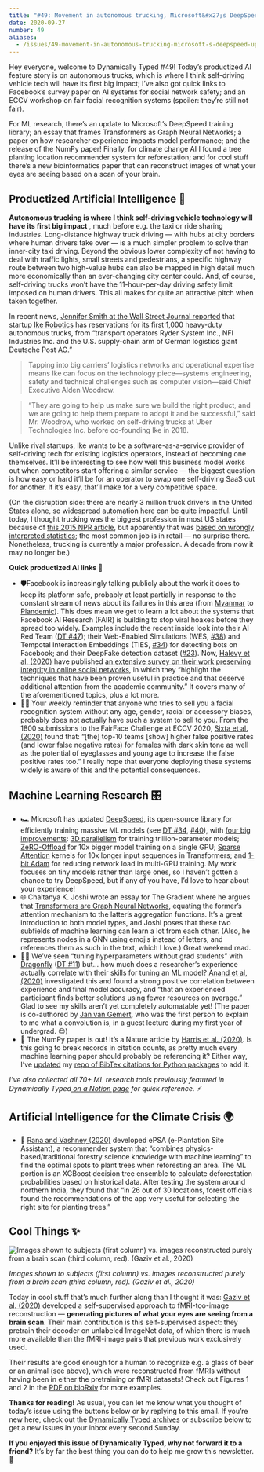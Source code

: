 ```yaml
---
title: "#49: Movement in autonomous trucking, Microsoft&#x27;s DeepSpeed update, and Transformers as Graph Neural Networks "
date: 2020-09-27
number: 49
aliases:
  - /issues/49-movement-in-autonomous-trucking-microsoft-s-deepspeed-update-and-transformers-as-graph-neural-networks-277883
---
```


Hey everyone, welcome to Dynamically Typed #49!
Today’s productized AI feature story is on autonomous trucks, which is where I think self-driving vehicle tech will have its first big impact; I’ve also got quick links to Facebook’s survey paper on AI systems for social network safety; and an ECCV workshop on fair facial recognition systems (spoiler: they’re still not fair).

For ML research, there’s an update to Microsoft’s DeepSpeed training library; an essay that frames Transformers as Graph Neural Networks; a paper on how researcher experience impacts model performance; and the release of the NumPy paper!
Finally, for climate change AI I found a tree planting location recommender system for reforestation; and for cool stuff there’s a new bioinformatics paper that can reconstruct images of what your eyes are seeing based on a scan of your brain.

## Productized Artificial Intelligence 🔌

**Autonomous trucking is where I think self-driving vehicle technology will have its first big impact** , much before e.g.
the taxi or ride sharing industries.
Long-distance highway truck driving — with hubs at city borders where human drivers take over — is a much simpler problem to solve than inner-city taxi driving.
Beyond the obvious lower complexity of not having to deal with traffic lights, small streets and pedestrians, a specific highway route between two high-value hubs can also be mapped in high detail much more economically than an ever-changing city center could.
And, of course, self-driving trucks won’t have the 11-hour-per-day driving safety limit imposed on human drivers.
This all makes for quite an attractive pitch when taken together.

In recent news, [Jennifer Smith at the Wall Street Journal reported](https://www.wsj.com/articles/robot-trucks-are-seeking-inroads-into-freight-business-11598954400?redirect=amp&utm_campaign=Dynamically%20Typed&utm_medium=email&utm_source=Revue%20newsletter#click=https://t.co/FHbnibCvDc) that startup [Ike Robotics](https://www.ike.com?utm_campaign=Dynamically%20Typed&utm_medium=email&utm_source=Revue%20newsletter) has reservations for its first 1,000 heavy-duty autonomous trucks, from “transport operators Ryder System Inc., NFI Industries Inc.
and the U.S.
supply-chain arm of German logistics giant Deutsche Post AG.”

> Tapping into big carriers’ logistics networks and operational expertise means Ike can focus on the technology piece—systems engineering, safety and technical challenges such as computer vision—said Chief Executive Alden Woodrow.

> “They are going to help us make sure we build the right product, and we are going to help them prepare to adopt it and be successful,” said Mr.
> Woodrow, who worked on self-driving trucks at Uber Technologies Inc.
> before co-founding Ike in 2018.

Unlike rival startups, Ike wants to be a software-as-a-service provider of self-driving tech for existing logistics operators, instead of becoming one themselves.
It’ll be interesting to see how well this business model works out when competitors start offering a similar service — the biggest question is how easy or hard it’ll be for an operator to swap one self-driving SaaS out for another.
If it’s easy, that’ll make for a very competitive space.

(On the disruption side: there are nearly 3 million truck drivers in the United States alone, so widespread automation here can be quite impactful.
Until today, I thought trucking was the biggest profession in most US states because of [this 2015 NPR article](https://www.npr.org/sections/money/2015/02/05/382664837/map-the-most-common-job-in-every-state?t=1601202508006&utm_campaign=Dynamically%20Typed&utm_medium=email&utm_source=Revue%20newsletter), but apparently that was [based on wrongly interpreted statistics](https://www.marketwatch.com/story/no-truck-driver-isnt-the-most-common-job-in-your-state-2015-02-12?utm_campaign=Dynamically%20Typed&utm_medium=email&utm_source=Revue%20newsletter); the most common job is in retail — no surprise there.
Nonetheless, trucking is currently a major profession.
A decade from now it may no longer be.)

**Quick productized AI links 🔌**

* 🛡Facebook is increasingly talking publicly about the work it does to keep its platform safe, probably at least partially in response to the constant stream of news about its failures in this area (from [Myanmar](https://www.nytimes.com/2018/10/15/technology/myanmar-facebook-genocide.html?utm_campaign=Dynamically%20Typed&utm_medium=email&utm_source=Revue%20newsletter) to [Plandemic](https://www.getrevue.co/profile/caseynewton/issues/how-plandemic-went-viral-247102?utm_campaign=Dynamically%20Typed&utm_medium=email&utm_source=Revue%20newsletter)). This does mean we get to learn a lot about the systems that Facebook AI Research (FAIR) is building to stop viral hoaxes before they spread too widely. Examples include the recent inside look into their AI Red Team ([DT #47](https://dynamicallytyped.com/issues/47-facebook-s-ai-red-team-predictions-of-future-ai-crimes-and-tensorflow-s-new-tf-coder-tool-271283?utm_campaign=Dynamically%20Typed&utm_medium=email&utm_source=Revue%20newsletter)); their Web-Enabled Simulations (WES, [#38](https://dynamicallytyped.com/issues/38-gender-bias-reductions-in-google-translate-facebook-s-bot-simulation-and-ml-based-detection-of-battery-degradation-240063?utm_campaign=Dynamically%20Typed&utm_medium=email&utm_source=Revue%20newsletter)) and Tempotal Interaction Embeddings (TIES, [#34](https://dynamicallytyped.com/issues/34-google-s-app-for-detecting-fake-news-memes-an-ai-for-logical-reasoning-and-microsoft-s-library-for-training-trillion-parameter-models-227577?utm_campaign=Dynamically%20Typed&utm_medium=email&utm_source=Revue%20newsletter)) for detecting bots on Facebook; and their DeepFake detection dataset ([#23](https://dynamicallytyped.com/issues/23-robotic-raspberry-and-lettuce-pickers-2-5-billion-objects-in-pinterest-lens-and-an-analysis-of-the-ai-reproducibility-crisis-199555?utm_campaign=Dynamically%20Typed&utm_medium=email&utm_source=Revue%20newsletter)). Now, [Halevy et al. (2020)](https://arxiv.org/abs/2009.10311?utm_campaign=Dynamically%20Typed&utm_medium=email&utm_source=Revue%20newsletter) have published [an extensive survey on their work preserving integrity in online social networks](https://arxiv.org/pdf/2009.10311.pdf?utm_campaign=Dynamically%20Typed&utm_medium=email&utm_source=Revue%20newsletter), in which they “highlight the techniques that have been proven useful in practice and that deserve additional attention from the academic community.” It covers many of the aforementioned topics, plus a lot more.
* 👨‍🦱 Your weekly reminder that anyone who tries to sell you a facial recognition system without any age, gender, racial or accessory biases, probably does not actually have such a system to sell to you. From the 1800 submissions to the FairFace Challenge at ECCV 2020, [Sixta et al. (2020)](https://arxiv.org/abs/2009.07838?utm_campaign=Dynamically%20Typed&utm_medium=email&utm_source=Revue%20newsletter) found that: “[the] top-10 teams [show] higher false positive rates (and lower false negative rates) for females with dark skin tone as well as the potential of eyeglasses and young age to increase the false positive rates too.” I really hope that everyone deploying these systems widely is aware of this and the potential consequences.

## Machine Learning Research 🎛

* 🏎 Microsoft has updated [DeepSpeed](https://github.com/microsoft/DeepSpeed?utm_campaign=Dynamically%20Typed&utm_medium=email&utm_source=Revue%20newsletter), its open-source library for efficiently training massive ML models (see [DT #34](https://dynamicallytyped.com/issues/34-google-s-app-for-detecting-fake-news-memes-an-ai-for-logical-reasoning-and-microsoft-s-library-for-training-trillion-parameter-models-227577?utm_campaign=Dynamically%20Typed&utm_medium=email&utm_source=Revue%20newsletter), [#40](https://dynamicallytyped.com/issues/40-pinterest-s-ml-for-board-organization-gan-aided-pixel-art-and-bayesian-optimization-gets-the-distill-treatment-247582?utm_campaign=Dynamically%20Typed&utm_medium=email&utm_source=Revue%20newsletter)), with [four big improvements](https://www.microsoft.com/en-us/research/blog/deepspeed-extreme-scale-model-training-for-everyone/?utm_campaign=Dynamically%20Typed&utm_medium=email&utm_source=Revue%20newsletter): [3D parallelism](http://%20https//www.microsoft.com/en-us/research/blog/deepspeed-extreme-scale-model-training-for-everyone/?utm_campaign=Dynamically%20Typed&utm_medium=email&utm_source=Revue%20newsletter#toc-heading-0) for training trillion-parameter models; [ZeRO-Offload](https://www.microsoft.com/en-us/research/blog/deepspeed-extreme-scale-model-training-for-everyone/?utm_campaign=Dynamically%20Typed&utm_medium=email&utm_source=Revue%20newsletter#toc-heading-3) for 10x bigger model training on a single GPU; [Sparse Attention](https://www.microsoft.com/en-us/research/blog/deepspeed-extreme-scale-model-training-for-everyone/?utm_campaign=Dynamically%20Typed&utm_medium=email&utm_source=Revue%20newsletter#toc-heading-4) kernels for 10x longer input sequences in Transformers; and [1-bit Adam](https://www.microsoft.com/en-us/research/blog/deepspeed-extreme-scale-model-training-for-everyone/?utm_campaign=Dynamically%20Typed&utm_medium=email&utm_source=Revue%20newsletter#toc-heading-5) for reducing network load in multi-GPU training. My work focuses on tiny models rather than large ones, so I haven’t gotten a chance to try DeepSpeed, but if any of you have, I’d love to hear about your experience!
* 🌐 Chaitanya K. Joshi wrote an essay for The Gradient where he argues that [Transformers are Graph Neural Networks](https://thegradient.pub/transformers-are-graph-neural-networks/?utm_campaign=Dynamically%20Typed&utm_medium=email&utm_source=Revue%20newsletter), equating the former’s attention mechanism to the latter’s aggregation functions. It’s a great introduction to both model types, and Joshi poses that these two subfields of machine learning can learn a lot from each other. (Also, he represents nodes in a GNN using emojis instead of letters, and references them as such in the text, which I love.) Great weekend read.
* 👩‍🔬 We’ve seen “tuning hyperparameters without grad students” with [Dragonfly](https://github.com/dragonfly/dragonfly?utm_campaign=Dynamically%20Typed&utm_medium=email&utm_source=Revue%20newsletter) ([DT #11](https://dynamicallytyped.com/issues/11-adobe-and-google-s-new-video-ai-tools-stanford-s-hype-for-gans-and-a-conversation-with-books-170283?utm_campaign=Dynamically%20Typed&utm_medium=email&utm_source=Revue%20newsletter)) but… how much does a researcher’s experience actually correlate with their skills for tuning an ML model? [Anand et al, (2020)](https://arxiv.org/abs/2008.05981?utm_campaign=Dynamically%20Typed&utm_medium=email&utm_source=Revue%20newsletter) investigated this and found a strong positive correlation between experience and final model accuracy, and “that an experienced participant finds better solutions using fewer resources on average.” Glad to see my skills aren’t yet completely automatable yet! (The paper is co-authored by [Jan van Gemert](https://jvgemert.github.io?utm_campaign=Dynamically%20Typed&utm_medium=email&utm_source=Revue%20newsletter), who was the first person to explain to me what a convolution is, in a guest lecture during my first year of undergrad. 😊)
* 🧮 The NumPy paper is out! It’s a Nature article by [Harris et al. (2020)](https://www.nature.com/articles/s41586-020-2649-2?utm_campaign=Dynamically%20Typed&utm_medium=email&utm_source=Revue%20newsletter). Is this going to break records in citation counts, as pretty much every machine learning paper should probably be referencing it? Either way, I’ve [updated](https://github.com/leonoverweel/bibtex-python-package-citations/commit/b860b032d532a6732a47d1cfd3729a73516f0aba?utm_campaign=Dynamically%20Typed&utm_medium=email&utm_source=Revue%20newsletter) my [repo of BibTex citations for Python packages](https://github.com/leonoverweel/bibtex-python-package-citations?utm_campaign=Dynamically%20Typed&utm_medium=email&utm_source=Revue%20newsletter) to add it.

_I’ve also collected all 70+ ML research tools previously featured in Dynamically Typed_[ _on a Notion page_](https://www.notion.so/adab36fecaea4306880898f41dcb9cb3?utm_campaign=Dynamically%20Typed&utm_medium=email&utm_source=Revue%20newsletter&v=cb3a74562c914234ac171931dad6c2e4) _for quick reference.
⚡️_

## Artificial Intelligence for the Climate Crisis 🌍

* 🌳 [Rana and Vashney (2020)](https://arxiv.org/abs/2009.08002?utm_campaign=Dynamically%20Typed&utm_medium=email&utm_source=Revue%20newsletter) developed ePSA (e-Plantation Site Assistant), a recommender system that “combines physics-based/traditional forestry science knowledge with machine learning” to find the optimal spots to plant trees when reforesting an area. The ML portion is an XGBoost decision tree ensemble to calculate deforestation probabilities based on historical data. After testing the system around northern India, they found that “in 26 out of 30 locations, forest officials found the recommendations of the app very useful for selecting the right site for planting trees.”

## Cool Things ✨

![Images shown to subjects (first column) vs. images reconstructed purely from a brain scan (third column, red). (Gaziv et al., 2020)](https://s3.amazonaws.com/revue/items/images/006/566/715/mail/d24fd377b82d5090432f82b7aab08477.png?1601207902)

_Images shown to subjects (first column) vs. images reconstructed purely from a brain scan (third column, red). (Gaziv et al., 2020)_

Today in cool stuff that’s much further along than I thought it was: [Gaziv et al.
(2020)](https://www.biorxiv.org/content/10.1101/2020.09.06.284794v1?rss=1&utm_campaign=Dynamically%20Typed&utm_medium=email&utm_source=Revue%20newsletter) developed a self-supervised approach to fMRI-too-image reconstruction — **generating pictures of what your eyes are seeing from a brain scan**.
Their main contribution is this self-supervised aspect: they pretrain their decoder on unlabeled ImageNet data, of which there is much more available than the fMRI-image pairs that previous work exclusively used.

Their results are good enough for a human to recognize e.g.
a glass of beer or an animal (see above), which were reconstructed from fMRIs without having been in either the pretraining or fMRI datasets!
Check out Figures 1 and 2 in the [PDF on bioRxiv](https://www.biorxiv.org/content/10.1101/2020.09.06.284794v1.full.pdf?utm_campaign=Dynamically%20Typed&utm_medium=email&utm_source=Revue%20newsletter) for more examples.

**Thanks for reading!**
As usual, you can let me know what you thought of today’s issue using the buttons below or by replying to this email.
If you’re new here, check out the [Dynamically Typed archives](https://dynamicallytyped.com/?utm_campaign=Dynamically%20Typed&utm_medium=email&utm_source=Revue%20newsletter) or subscribe below to get a new issues in your inbox every second Sunday.

**If you enjoyed this issue of Dynamically Typed, why not forward it to a friend?**
It’s by far the best thing you can do to help me grow this newsletter.
📓
